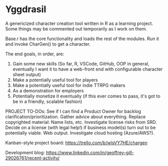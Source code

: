 # Yggdrasil
A genericized character creation tool written in R as a learning project.
Some things may be commented out temporarily as I work on them.

Base.r has the core functionality and loads the rest of the modules. Run it and invoke CharGen() to get a character.

The end goals, in order, are:
1) Gain some new skills (So far, R, VSCode, GitHub, OOP in general, eventually I want it to have a web-front end with configurable character sheet output)
2) Make a potentially useful tool for players
3) Make a potentially useful tool for indie TTRPG makers
4) As a demonstration for employers
5) Potentially monetize it eventually (if this ever comes to pass, it's got to be in a friendly, scalable fashion)

PROJECT TO-DOs: See if I can find a Product Owner for backlog clarification/prioritization. Gather advice about everything. Replace copyrighted material: Name lists, etc. Investigate license risks from SRD. Decide on a license (with legal help!) if business model(s) turn out to be potentially viable. Web output. Investigate cloud hosting (Azure/AWS?).

Kanban-style project board: https://trello.com/b/wlsVY7HE/chargen

Development blog: https://www.linkedin.com/in/geoffrey-gill-29026761/recent-activity/